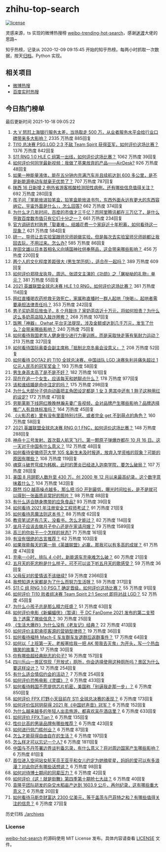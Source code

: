 # zhihu-top-search

[![license](https://img.shields.io/github/license/Arrackisarookie/zhihu-top-search)](https://github.com/Arrackisarookie/zhihu-top-search/blob/master/LICENSE)

灵感来源，ts 实现的微博热搜榜 [weibo-trending-hot-search](https://github.com/justjavac/weibo-trending-hot-search)，感谢[迷渡](https://github.com/justjavac)大佬的思路~

知乎热榜，记录从 2020-12-09 09:15:45 开始的知乎热榜。每两小时抓取一次数据，按天[归档](./archives)。Python 实现。

## 相关项目
+ [微博热搜](https://github.com/Arrackisarookie/weibo-hot-search)
+ [百度实时热搜](https://github.com/Arrackisarookie/baidu-hot-search)

## 今日热门榜单

<!-- Rank Begin -->

最后更新时间 2021-10-18 09:05:22

1. [大 V 怒怼上海银行服务太差，当场取走 500 万，从业者服务水平会给行业口碑带来多大影响？](https://www.zhihu.com/question/492837111) 2335 万热度 885回复
1. [TI10 总决赛 PSG.LGD 2:3 不敌 Team Spirit 获得亚军，如何评价这场比赛？](https://www.zhihu.com/question/492950349) 1376 万热度 842回复
1. [S11 RNG 1:0 HLE C 组第一出线，如何评价这场比赛？](https://www.zhihu.com/question/492990595) 1062 万热度 39回复
1. [如何评价何同学最新视频：我做了苹果放弃的产品——AirDesk?](https://www.zhihu.com/question/492962727) 926 万热度 48回复
1. [如果一种能量液体，能在五分钟内充满汽车并且续航达到 600 多公里，是不是新能源电动车就毫无优势了？](https://www.zhihu.com/question/472160726) 707 万热度 787回复
1. [陕西 16 日新增 2 例外省游客核酸检测阳性病例，还有哪些信息值得关注？](https://www.zhihu.com/question/492892405) 692 万热度 280回复
1. [孩子问「笔能放进铅笔盒，铅笔盒能放进书包，东西外面永远有更大的东西容纳它，宇宙外面是什么」，怎么回答?](https://www.zhihu.com/question/462579757) 662 万热度 374回复
1. [为什么才几年时间，百度的市值才三千亿？而阿里腾讯都在三万亿了，是什么导致百度数市值只有它们十分之一？](https://www.zhihu.com/question/484429523) 661 万热度 234回复
1. [官方调研农村熟男「娶妻难」，结婚花费一个家庭近十年积蓄，如何看待这一现象？](https://www.zhihu.com/question/491837283) 621 万热度 584回复
1. [研一，导师让去实验室跟师兄师姐做实验，但是每次去实验室师兄师姐都让我回去玩，不用过来。怎么办?](https://www.zhihu.com/question/492210160) 585 万热度 86回复
1. [岸田文雄以日本首相名义向靖国神社供奉祭品，这会带来哪些影响？](https://www.zhihu.com/question/492868409) 456 万热度 220回复
1. [两个人的文化程度差距很大 (男生学历低），适合在一起吗？](https://www.zhihu.com/question/413633956) 389 万热度 609回复
1. [如何评价郑晓龙执导，周迅、张颂文主演的《功勋》之「屠呦呦的礼物」单元？](https://www.zhihu.com/question/492639160) 381 万热度 55回复
1. [2021 英雄联盟全球总决赛 HLE 1:0 RNG，如何评价这场比赛？](https://www.zhihu.com/question/492976341) 361 万热度 114回复
1. [网红直播喝农药抢救无效死亡，家属称直播时一群人起哄「快喝」，起哄者需要承担法律责任吗？](https://www.zhihu.com/question/492883172) 353 万热度 242回复
1. [男子买奶茶后放虫子，8 个月敲诈 7 家奶茶店近十万元，将如何担责？为什么这么多奶茶店陷入敲诈圈套？](https://www.zhihu.com/question/492117169) 268 万热度 107回复
1. [饭圈「神器」 Owhat 平台无法提现，涉及金额或达到几千万元，发生了什么？会带来哪些影响？](https://www.zhihu.com/question/492868950) 240 万热度 75回复
1. [如何看待我国老年人健身很少进行力量训练，而是采取快走等有氧耐力运动？](https://www.zhihu.com/question/484848451) 213 万热度 327回复
1. [如何看待国际奥委会副主席称「抵制北京冬奥会没意义」？](https://www.zhihu.com/question/492399602) 208 万热度 52回复
1. [如何看待 DOTA2 的 TI10 全球总决赛，中国战队 LGD 决赛失利并痛失超过 1 亿元人民币的冠军奖金？](https://www.zhihu.com/question/492992900) 193 万热度 58回复
1. [男生身高太高了是不是不好？](https://www.zhihu.com/question/266453512) 182 万热度 161回复
1. [现在在追一个女生，应该每天和她聊点什么？](https://www.zhihu.com/question/369960957) 178 万热度 977回复
1. [该和谁结婚是命中注定的吗？](https://www.zhihu.com/question/477101809) 175 万热度 298回复
1. [为什么大部分子供向动画把主角团设定都是 1 女 3 男其中还有 1 胖子这种用烂的设定?](https://www.zhihu.com/question/490004714) 172 万热度 47回复
1. [劳斯莱斯下线网红晚晚林瀚夫妻广告视频，会对品牌产生哪些影响？品牌选择推广人有具体标准吗？](https://www.zhihu.com/question/492555830) 164 万热度 45回复
1. [《火影忍者》里有没有里面特别讨厌、或者完全 get 不到萌点的角色？](https://www.zhihu.com/question/490007802) 160 万热度 58回复
1. [2021 英雄联盟全球总决赛 RNG 0:1 FNC，如何评价这场比赛？](https://www.zhihu.com/question/492947592) 148 万热度 288回复
1. [神舟十三号发射、首次载人航天飞行、第一颗原子弹爆炸都在 10 月 16 日。这一天对于中国有什么意义？](https://www.zhihu.com/question/492695637) 112 万热度 48回复
1. [如何看待安徽师范大学 105 名新生未及时报道，放弃入学资格的现象？可能的原因有哪些？](https://www.zhihu.com/question/492748275) 108 万热度 119回复
1. [魂穿斗破苍穹成为韩枫，此时的萧炎已经进入迦南学院，要怎么破局？](https://www.zhihu.com/question/492470932) 107 万热度 28回复
1. [美国 8 月辞职人数升至 430 万，创 2000 年 12 月以来最高纪录，这个数字意味着什么？](https://www.zhihu.com/question/492717656) 104 万热度 142回复
1. [既然 ISO 越高噪点越多，那么把 ISO 开到最低，曝光时间拉长，是不是就可以得到一张画质非常好的照片？](https://www.zhihu.com/question/472876923) 98 万热度 88回复
1. [有什么适合随身携带的应急食品?](https://www.zhihu.com/question/479602979) 93 万热度 39回复
1. [如何看待 2021 年注册安全工程师考试？](https://www.zhihu.com/question/492796609) 91 万热度 21回复
1. [如何看待恶魔法则这本书？](https://www.zhihu.com/question/29977877) 88 万热度 62回复
1. [教资笔试还有几天，没看书，怎么才能过？](https://www.zhihu.com/question/448043388) 82 万热度 114回复
1. [坐月子应该去做月子中心还是在家请月嫂？](https://www.zhihu.com/question/51311260) 79 万热度 1589回复
1. [高三的你处于一个怎样的状态?](https://www.zhihu.com/question/310950607) 71 万热度 161回复
1. [有没有很绝的古言推荐？](https://www.zhihu.com/question/477821182) 62 万热度 103回复
1. [如果我能每天的第一局《英雄联盟》必赢，那我可以有多高的成就？](https://www.zhihu.com/question/453307486) 61 万热度 474回复
1. [充电一小时，排队 4 小时，新能源车充电难怎么破？](https://www.zhihu.com/question/491466332) 60 万热度 21回复
1. [五月天的死忠粉是什么样子，可不可以谈下听五月天的歌感受？](https://www.zhihu.com/question/474113938) 59 万热度 36回复
1. [父母反对的爱情该不该继续?](https://www.zhihu.com/question/484844509) 59 万热度 2366回复
1. [我想知道大家都是为了什么而努力生活呀？](https://www.zhihu.com/question/487989306) 59 万热度 317回复
1. [S11 C 组 RNG 1:0 PSG.T 确定晋级，如何评价这场比赛？](https://www.zhihu.com/question/492956463) 55 万热度 91回复
1. [如何评价 TI10 败者组决赛 Team Spirit 2:1 Secret 即将对战 LGD？](https://www.zhihu.com/question/492940039) 52 万热度 45回复
1. [为什么小孩子总是那么精力旺盛？](https://www.zhihu.com/question/367870424) 51 万热度 63回复
1. [如何评价电影《新蝙蝠侠》（暂译）于 DC FanDome 2021 发布的第二支预告？透露了哪些信息？](https://www.zhihu.com/question/492861645) 30 万热度 25回复
1. [《生活大爆炸》为什么没有《老友记》经典？](https://www.zhihu.com/question/24661754) 22 万热度 413回复
1. [如何评价主职承揽客源的营销型律师？](https://www.zhihu.com/question/53550670) 19 万热度 36回复
1. [如何看待福特 Mach-E 车友群车友退群后返群事件？](https://www.zhihu.com/question/492299597) 17 万热度 64回复
1. [如何以「上班第一天，老板塞给我一把 AK 带我去灭鬼」为开头，写一个热血搞笑的故事？](https://www.zhihu.com/question/489150292) 17 万热度 30回复
1. [你有哪些超经典励志的句子?](https://www.zhihu.com/question/484118007) 16 万热度 157回复
1. [四川乐山一景区惊现「开放式」厕所，你会选择使用这种厕所吗？景区为什么要这样设计？](https://www.zhihu.com/question/492232837) 12 万热度 254回复
1. [有什么适合情侣约会的活动？](https://www.zhihu.com/question/365939569) 7 万热度 254回复
1. [如何评价恐怖电影《灵媒》？](https://www.zhihu.com/question/448539174) 6 万热度 433回复
1. [如何看待韩国不愿提供芯片机密，美国称「别逼我走那一步」？](https://www.zhihu.com/question/492818945) 6 万热度 850回复
1. [如何评价 FPX 打野小天目前在 S11 全球总决赛的表现？](https://www.zhihu.com/question/492056892) 6 万热度 173回复
1. [如何评价伍珂玥获得 2021 年《中国好声音》冠军？](https://www.zhihu.com/question/492665717) 6 万热度 152回复
1. [为什么越来越多的年轻人出去旅游，都喜欢呆在酒店里？](https://www.zhihu.com/question/485764522) 6 万热度 633回复
1. [如何评价 FPX.Tian？](https://www.zhihu.com/question/335688324) 6 万热度 135回复
1. [性价比高的男装品牌有哪些推荐？](https://www.zhihu.com/question/20386663) 6 万热度 423回复
1. [如何进行低门槛创业？](https://www.zhihu.com/question/54772433) 6 万热度 87回复
1. [怎么才能获得自由自在的生活？](https://www.zhihu.com/question/487333417) 6 万热度 197回复
1. [怎么样才可以忘记一个人?](https://www.zhihu.com/question/485868744) 6 万热度 1811回复
1. [中国与不丹签署边界谈判备忘录，有什么意义？将对周边国家产生哪些影响？](https://www.zhihu.com/question/492605188) 6 万热度 81回复
1. [首位进入空间站女航天员王亚平和女儿约定为她摘星星，妈妈的爱可以有多浪漫？对此你还有哪些话想说？](https://www.zhihu.com/question/492446265) 6 万热度 98回复
1. [如何对待博士期间的同辈压力？](https://www.zhihu.com/question/492101692) 6 万热度 42回复
1. [如何评价《这！就是街舞》第四季第十期抢七大战？](https://www.zhihu.com/question/492787082) 6 万热度 40回复
1. [袁隆平团队研发的杂交水稻亩产达到 1603.9 公斤，再创纪录，这有哪些重大意义？](https://www.zhihu.com/question/492894310) 6 万热度 20回复
1. [如何看待马斯克财富达 2300 亿美元，等于盖茨与巴菲特之和？有哪些值得关注的信息？](https://www.zhihu.com/question/492703538) 6 万热度 27回复
<!-- Rank End -->

历史归档 [./archives](./archives)

### License

[weibo-hot-search](https://github.com/Arrackisarookie/zhihu-top-search) 的源码使用 MIT License 发布。具体内容请查看 [LICENSE](./LICENSE) 文件。
